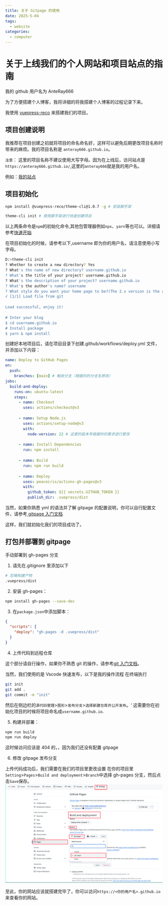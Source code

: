 ```yaml
---
title: 关于 Gitpage 的使用
date: 2025-5-04
tags:
  - website
categories:
  - computer
---
```


# 关于上线我们的个人网站和项目站点的指南

我的 github 用户名为 AnteRay666

为了方便搭建个人博客，我将详细的将我搭建个人博客的过程记录下来。

我使用 [vuepress-reco](https://theme-reco.vuejs.press/) 来搭建我们的项目。

## 项目创建说明

我推荐在项目创建之初就将项目的命名命名好，这样可以避免后期更改项目名称时带来的麻烦。我的项目名称是 `anteray666.github.io`。

`注意`： 这里的项目名称不建议使用大写字母。因为在上线后，访问站点是`https://anteray666.github.io/`,这里的`anteray666`就是我的用户名。

例如：[我的站点](https://anteray666.github.io/)

## 项目初始化

```bash
npm install @vuepress-reco/theme-cli@1.0.7 -g # 安装脚手架
```

```bash
theme-cli init # 使用脚手架进行快速创建项目
```

以上两条命令是`npm`的初始化命令,其他包管理器例如`npx`、`yarn`等也可以。详细请参考[快速开始](https://theme-reco.vuejs.press/docs/guide/getting-started.html)

在项目初始化的时候，请参考以下,username 即为你的用户名，请注意使用小写字母。

```bash
D:>theme-cli init
? Whether to create a new directory? Yes
? What's the name of new directory? username.github.io
? What's the title of your project? username.github.io
? What's the description of your project? username.github.io
? What's the author's name? username
? What style do you want your home page to be?(The 2.x version is the alpha version) 2.x
√ [1/1] Load file from git

Load successful, enjoy it!

# Inter your blog
$ cd username.github.io
# Install package
$ yarn & npm install
```

创建好本地项目后，请在项目目录下创建.github/workflows/deploy.yml 文件，并添加以下内容：

```yml
name: Deploy to GitHub Pages
on:
  push:
    branches: [main] # 触发分支（根据你的分支名修改）
jobs:
  build-and-deploy:
    runs-on: ubuntu-latest
    steps:
      - name: Checkout
        uses: actions/checkout@v3

      - name: Setup Node.js
        uses: actions/setup-node@v3
        with:
          node-version: 22 # 这里的版本号根据你的需求进行更改

      - name: Install Dependencies
        run: npm install

      - name: Build
        run: npm run build

      - name: Deploy
        uses: peaceiris/actions-gh-pages@v3
        with:
          github_token: ${{ secrets.GITHUB_TOKEN }}
          publish_dir: .vuepress/dist
```

当然，如果你熟悉 yml 的语法并了解 gitpage 的配置说明，你可以自行配置文件，请参考[ gitpage 入门文档](https://docs.github.com/zh/pages/getting-started-with-github-pages)

这样，我们就初始化我们的项目成功了。

## 打包并部署到 gitpage

手动部署到 gh-pages 分支

1. 请先在.gitignore 里添加以下

```bash
# 忽略构建产物
.vuepress/dist
```

2. 安装 gh-pages：

```bash
npm install gh-pages --save-dev
```

3. 在`package.json`中添加脚本：

```json
{
  "scripts": {
    "deploy": "gh-pages -d .vuepress/dist"
  }
}
```

4. 上传代码到远程仓库

这个部分请自行操作，如果你不熟悉 git 的操作，请参考[git 入门文档](https://git-scm.com/book/zh/v2)。

当然，我们使用的是 Vscode 快速发布，以下是我的操作流程
在终端执行

```bash
git init
git add .
git commit -m "init"
```

然后在侧边栏的`源代码管理`>`图形`>`发布分支`>`选择新建仓库并公开发布`。‘
这需要你在初始化项目的时候将项目命名成`username.github.io`.

5. 构建并部署：

```bash
npm run build
npm run deploy
```

这时候访问应该是 404 的，，因为我们还没有配置 gitpage

6. 修改 gitpage 发布分支

上传代码成功后，我们需要在我们的项目里更改设置
在你的项目里
`Setting`>`Pages`>`Build and deployment`>`Branch`中选择 gh-pages 分支，然后点击`Save`保存。
![alt text](/images/programme/image1.png)

至此，你的网站应该就搭建完毕了，你可以访问`https://<你的用户名>.github.io`来查看你的网站。
